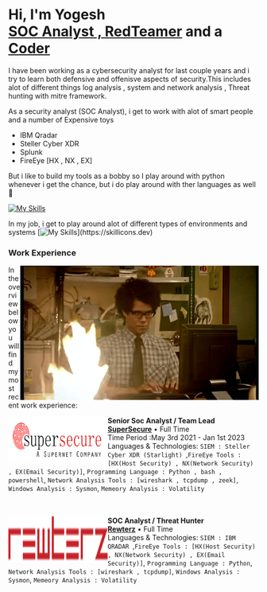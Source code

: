 <h1>Hi, I'm Yogesh  <br/><a href="https://github.com/joshmadakor1">SOC Analyst , RedTeamer</a> and  a <a href="">Coder</a></h1>

I have been working as a cybersecurity analyst for last couple years and i try to learn both defensive and offenisve aspects of security.This includes alot of different things log analysis , system and network analysis , Threat hunting with mitre framework.

As a security analyst (SOC Analyst), i get to work with alot of smart people and a number of Expensive toys
* IBM Qradar
* Steller Cyber XDR
* Splunk
* FireEye [HX , NX , EX]

But i like to build my tools as a bobby so I play around with python whenever i get the chance, but i do play around with ther languages as well :hammer:

[![My Skills](https://skillicons.dev/icons?i=python,powershell,bash,golang,solidity)](https://skillicons.dev)

In my job, i get to play around alot of different types of environments and systems 
[![My Skills](https://skillicons.dev/icons?i=linux,docker,nginx,aws,gcp,azure,github,)](https://skillicons.dev)


 ### Work Experience
<img align="right" src="https://github.com/Y0GESH1/Y0GESH1/blob/main/tools/soc%20life.gif" />
In the overview below you will find my most recent work experience:

[<img align="left" height="94px" width="200px" alt="Warpnet" src="https://github.com/Y0GESH1/Y0GESH1/blob/main/Work%20Experience/supersecure.jpg?raw=true"/>](https://warpnet.nl/)

**Senior Soc Analyst / Team Lead** \
[**SuperSecure**](https://supersecure.pk/) • Full Time \
Time Period :May 3rd 2021 - Jan 1st 2023 \
Languages & Technologies: `SIEM : Steller Cyber XDR (Starlight) `,`FireEye Tools : [HX(Host Security) , NX(Network Security) , EX(Email Security)]`, `Programming Language : Python , bash , powershell`, `Network Analysis Tools : [wireshark , tcpdump , zeek]`, `Windows Analysis : Sysmon`, `Memeory Analysis : Volatility`\
<br/>
<br/>

[<img align="left" height="94px" width="200px" alt="KPN" src="https://github.com/Y0GESH1/Y0GESH1/blob/main/Work%20Experience/rewterz.png?raw=true"/>](https://www.kpn.com/)

**SOC Analyst / Threat Hunter** \
[**Rewterz**](https://https://www.rewterz.com/) • Full Time \
Languages & Technologies: `SIEM : IBM QRADAR `,`FireEye Tools : [HX(Host Security) , NX(Network Security) , EX(Email Security)]`, `Programming Language : Python`, `Network Analysis Tools : [wireshark , tcpdump]`, `Windows Analysis : Sysmon`, `Memeory Analysis : Volatility`\
<br/>
<br/>


